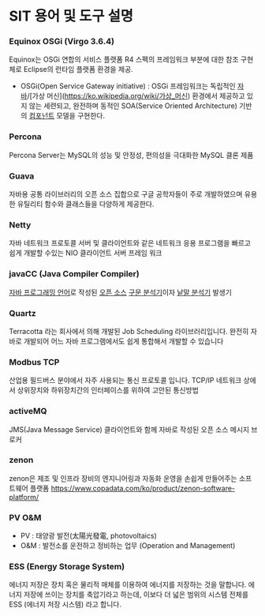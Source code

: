 # SIT 용어 및 도구 설명

### Equinox OSGi (Virgo 3.6.4)
Equinox는 OSGi 연합의 서비스 플랫폼 R4 스펙의 프레임워크 부분에 대한 참조 구현체로 Eclipse의 런타임 플랫폼 환경을 제공.
- OSGi(Open Service Gateway initiative) : OSGi 프레임워크는 독립적인 [자바](https://ko.wikipedia.org/wiki/자바_(프로그래밍_언어))/[가상 머신](https://ko.wikipedia.org/wiki/가상_머신) 환경에서 제공하고 있지 않는 세련되고, 완전하며 동적인 SOA(Service Oriented Architecture) 기반의 [컴포넌트](https://ko.wikipedia.org/wiki/컴포넌트) 모델을 구현한다. 

### Percona
Percona Server는 MySQL의 성능 및 안정성, 편의성을 극대화한 MySQL 클론 제품

### Guava
자바용 공통 라이브러리의 오픈 소스 집합으로 구글 공학자들이 주로 개발하였으며 유용한 유틸리티 함수와 클래스들을 다양하게 제공한다.

### Netty
자바 네트워크 프로토콜 서버 및 클라이언트와 같은 네트워크 응용 프로그램을 빠르고 쉽게 개발할 수있는 NIO 클라이언트 서버 프레임 워크

### javaCC (Java Compiler Compiler)
 [자바 프로그래밍 언어](https://ko.wikipedia.org/wiki/자바_(프로그래밍_언어))로 작성된 [오픈 소스](https://ko.wikipedia.org/wiki/오픈_소스) [구문 분석기](https://ko.wikipedia.org/wiki/구문_분석기)이자 [낱말 분석기](https://ko.wikipedia.org/wiki/낱말_분석) 발생기

### Quartz
 Terracotta 라는 회사에서 의해 개발된 Job Scheduling 라이브러리입니다. 완전히 자바로 개발되어 어느 자바 프로그램에서도 쉽게 통합해서 개발할 수 있습니다

### Modbus TCP
산업용 필드버스 분야에서 자주 사용되는 통신 프로토콜 입니다. TCP/IP 네트워크 상에서 상위장치와 하위장치간의 인터페이스를 위하여 고안된 통신방법

### activeMQ
JMS(Java Message Service) 클라이언트와 함께 자바로 작성된 오픈 소스 메시지 브로커


### zenon
zenon은 제조 및 인프라 장비의 엔지니어링과 자동화 운영을 손쉽게 만들어주는 소프트웨어 플랫폼
https://www.copadata.com/ko/product/zenon-software-platform/

### PV O&M
- PV : 태양광 발전(太陽光發電, photovoltaics)
- O&M : 발전소를 운전하고 정비하는 업무 (Operation and Management)

### ESS (Energy Storage System)
에너지 저장은 장치 혹은 물리적 매체를 이용하여 에너지를 저장하는 것을 말합니다. 에너지 저장에 쓰이는 장치를 축압기라고 하는데, 이보다 더 넓은 범위의 시스템 전체를 ESS (에너지 저장 시스템) 라고 합니다.
